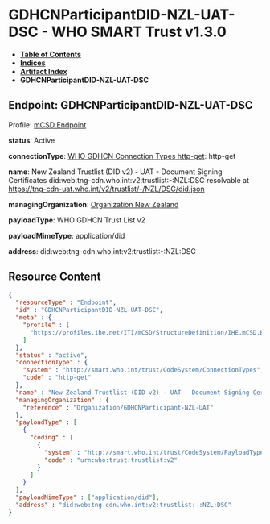 # GDHCNParticipantDID-NZL-UAT-DSC - WHO SMART Trust v1.3.0

* [**Table of Contents**](toc.md)
* [**Indices**](indices.md)
* [**Artifact Index**](artifacts.md)
* **GDHCNParticipantDID-NZL-UAT-DSC**

## Endpoint: GDHCNParticipantDID-NZL-UAT-DSC

Profile: [mCSD Endpoint](https://profiles.ihe.net/ITI/mCSD/4.0.0/StructureDefinition-IHE.mCSD.Endpoint.html)

**status**: Active

**connectionType**: [WHO GDHCN Connection Types http-get](CodeSystem-ConnectionTypes.md#ConnectionTypes-http-get): http-get

**name**: New Zealand Trustlist (DID v2) - UAT - Document Signing Certificates did:web:tng-cdn.who.int:v2:trustlist:-:NZL:DSC resolvable at https://tng-cdn-uat.who.int/v2/trustlist/-/NZL/DSC/did.json

**managingOrganization**: [Organization New Zealand](Organization-GDHCNParticipant-NZL-UAT.md)

**payloadType**: WHO GDHCN Trust List v2

**payloadMimeType**: application/did

**address**: did:web:tng-cdn.who.int:v2:trustlist:-:NZL:DSC



## Resource Content

```json
{
  "resourceType" : "Endpoint",
  "id" : "GDHCNParticipantDID-NZL-UAT-DSC",
  "meta" : {
    "profile" : [
      "https://profiles.ihe.net/ITI/mCSD/StructureDefinition/IHE.mCSD.Endpoint"
    ]
  },
  "status" : "active",
  "connectionType" : {
    "system" : "http://smart.who.int/trust/CodeSystem/ConnectionTypes",
    "code" : "http-get"
  },
  "name" : "New Zealand Trustlist (DID v2) - UAT - Document Signing Certificates\ndid:web:tng-cdn.who.int:v2:trustlist:-:NZL:DSC\nresolvable at https://tng-cdn-uat.who.int/v2/trustlist/-/NZL/DSC/did.json",
  "managingOrganization" : {
    "reference" : "Organization/GDHCNParticipant-NZL-UAT"
  },
  "payloadType" : [
    {
      "coding" : [
        {
          "system" : "http://smart.who.int/trust/CodeSystem/PayloadTypes",
          "code" : "urn:who:trust:trustlist:v2"
        }
      ]
    }
  ],
  "payloadMimeType" : ["application/did"],
  "address" : "did:web:tng-cdn.who.int:v2:trustlist:-:NZL:DSC"
}

```
